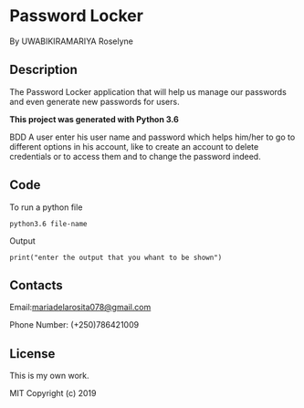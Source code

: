 # Password Locker

By UWABIKIRAMARIYA Roselyne
## Description

The Password Locker application that will help us manage our passwords and even generate new passwords for users.

**This project was generated with Python 3.6** 

BDD
A user enter his user name and password which helps him/her to go to different options in his account, like to create an account to delete credentials or to access them and to change the password indeed.

## Code

To run a python file

`python3.6 file-name`

Output

`print("enter the output that you whant to be shown")`


## Contacts
Email:mariadelarosita078@gmail.com

Phone Number: (+250)786421009

## License
This is my own work.

MIT Copyright (c) 2019

